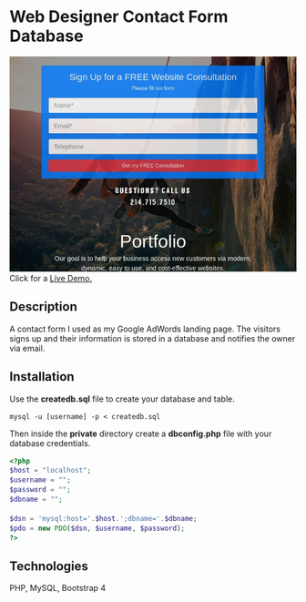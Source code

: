 # Web Designer Contact Form Database
![Web Designer Contact Form](img/web-designer-contact-form-demo-img.jpg)
Click for a [Live Demo.](http://www.apps.javierlona.com/contact-form-connected-to-database)

## Description
A contact form I used as my Google AdWords landing page. The visitors signs up and their information is stored in a database and notifies the owner via email.

## Installation
Use the **createdb.sql** file to create your database and table.

```
mysql -u [username] -p < createdb.sql
```
Then inside the **private** directory create a **dbconfig.php** file with your database credentials.

```php
<?php
$host = "localhost";
$username = "";
$password = "";
$dbname = "";

$dsn = 'mysql:host='.$host.';dbname='.$dbname;
$pdo = new PDO($dsn, $username, $password);
?>
```

## Technologies
PHP, MySQL, Bootstrap 4
